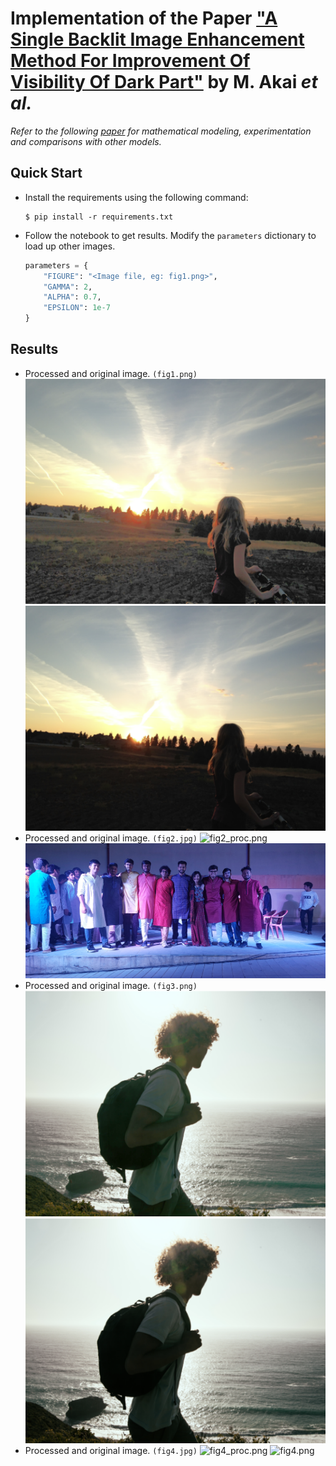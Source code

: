 # Implementation of the Paper ["A Single Backlit Image Enhancement Method For Improvement Of Visibility Of Dark Part"](https://ieeexplore.ieee.org/document/9506526) by M. Akai _et al._

_Refer to the following [paper](https://ieeexplore.ieee.org/document/9506526) for mathematical modeling, experimentation and comparisons with other models._

## Quick Start
- Install the requirements using the following command:
    ```console
    $ pip install -r requirements.txt
    ```
- Follow the notebook to get results. Modify the `parameters` dictionary to load up other images.
    ```python
    parameters = {
        "FIGURE": "<Image file, eg: fig1.png>",
        "GAMMA": 2,
        "ALPHA": 0.7,
        "EPSILON": 1e-7
    }
    ```

## Results
- Processed and original image. `(fig1.png)`
    ![fig1_proc.png](./Images/fig1_proc.png)
    ![fig1.png](./Images/fig1.png)
- Processed and original image. `(fig2.jpg)`
    ![fig2_proc.png](./Images/fig2_proc.png)
    ![fig2.png](./Images/fig2.jpg)
- Processed and original image. `(fig3.png)`
    ![fig3_proc.png](./Images/fig3_proc.png)
    ![fig3.png](./Images/fig3.png)
- Processed and original image. `(fig4.jpg)`
    ![fig4_proc.png](./Images/fig4_proc.png)
    ![fig4.png](./Images/fig4.png)
